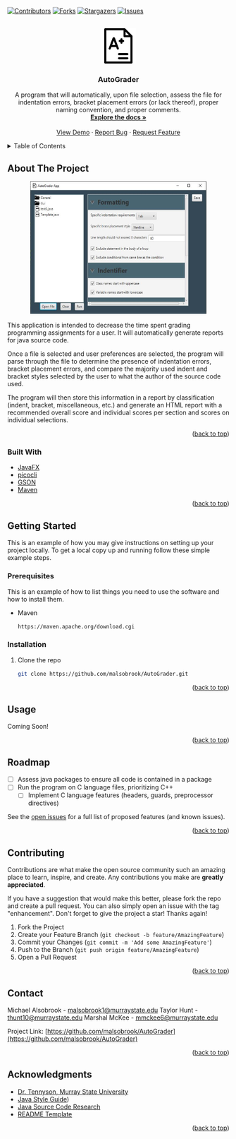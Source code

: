 <div id="top"></div>

[![Contributors][contributors-shield]][contributors-url]
[![Forks][forks-shield]][forks-url]
[![Stargazers][stars-shield]][stars-url]
[![Issues][issues-shield]][issues-url]



<!-- PROJECT LOGO -->
<br />
<div align="center">
  <a href="https://github.com/github_username/repo_name">
    <img src="src/main/java/Gui/AutoGraderIcon.png" alt="Logo" width="80" height="80">
  </a>

<h3 align="center">AutoGrader</h3>

  <p align="center">
    A program that will automatically, upon file selection, assess the file for indentation errors, bracket placement errors (or lack thereof), proper naming convention, and proper comments.
    <br />
    <a href="https://github.com/malsobrook/AutoGrader"><strong>Explore the docs »</strong></a>
    <br />
    <br />
    <a href="https://github.com/malsobrook/AutoGrader">View Demo</a>
    ·
    <a href="https://github.com/malsobrook/AutoGrader/issues">Report Bug</a>
    ·
    <a href="https://github.com/malsobrook/AutoGrader/issues">Request Feature</a>
  </p>
</div>



<!-- TABLE OF CONTENTS -->
<details>
  <summary>Table of Contents</summary>
  <ol>
    <li>
      <a href="#about-the-project">About The Project</a>
      <ul>
        <li><a href="#built-with">Built With</a></li>
      </ul>
    </li>
    <li>
      <a href="#getting-started">Getting Started</a>
      <ul>
        <li><a href="#prerequisites">Prerequisites</a></li>
        <li><a href="#installation">Installation</a></li>
      </ul>
    </li>
    <li><a href="#usage">Usage</a></li>
    <li><a href="#roadmap">Roadmap</a></li>
    <li><a href="#contributing">Contributing</a></li>
    <!--<li><a href="#license">License</a></li>-->
    <li><a href="#contact">Contact</a></li>
    <li><a href="#acknowledgments">Acknowledgments</a></li>
  </ol>
</details>



<!-- ABOUT THE PROJECT -->
## About The Project
<div align="center">
  <a href="https://github.com/github_username/repo_name">
    <img src="src/main/java/Gui/screenshot.jpg" alt="Screenshot" width="400" height="300">
  </a>
</div>

This application is intended to decrease the time spent grading programming assignments for a user. It will automatically generate reports for java source code. 

Once a file is selected and user preferences are selected, the program will parse through the file to determine the presence of indentation errors, bracket placement errors, and compare the majority used indent and bracket styles selected by the user to what the author of the source code used. 

The program will then store this information in a report by classification (indent, bracket, miscellaneous, etc.) and generate an HTML report with a recommended overall score and individual scores per section and scores on individual selections.

<p align="right">(<a href="#top">back to top</a>)</p>



### Built With

* [JavaFX](https://openjfx.io/)
* [picocli](https://picocli.info/)
* [GSON](https://github.com/google/gson)
* [Maven](https://maven.apache.org/)

<p align="right">(<a href="#top">back to top</a>)</p>



<!-- GETTING STARTED -->
## Getting Started

This is an example of how you may give instructions on setting up your project locally.
To get a local copy up and running follow these simple example steps.

### Prerequisites

This is an example of how to list things you need to use the software and how to install them.
* Maven
  ```sh
  https://maven.apache.org/download.cgi
  ```

### Installation

1. Clone the repo
   ```sh
   git clone https://github.com/malsobrook/AutoGrader.git
   ```

<p align="right">(<a href="#top">back to top</a>)</p>



<!-- USAGE EXAMPLES -->
## Usage

Coming Soon!

<p align="right">(<a href="#top">back to top</a>)</p>



<!-- ROADMAP -->
## Roadmap

- [ ] Assess java packages to ensure all code is contained in a package
- [ ] Run the program on C language files, prioritizing C++
    - [ ] Implement C language features (headers, guards, preprocessor directives)

See the [open issues](https://github.com/malsobrook/AutoGrader/issues) for a full list of proposed features (and known issues).

<p align="right">(<a href="#top">back to top</a>)</p>



<!-- CONTRIBUTING -->
## Contributing

Contributions are what make the open source community such an amazing place to learn, inspire, and create. Any contributions you make are **greatly appreciated**.

If you have a suggestion that would make this better, please fork the repo and create a pull request. You can also simply open an issue with the tag "enhancement".
Don't forget to give the project a star! Thanks again!

1. Fork the Project
2. Create your Feature Branch (`git checkout -b feature/AmazingFeature`)
3. Commit your Changes (`git commit -m 'Add some AmazingFeature'`)
4. Push to the Branch (`git push origin feature/AmazingFeature`)
5. Open a Pull Request

<p align="right">(<a href="#top">back to top</a>)</p>



<!-- CONTACT -->
## Contact

Michael Alsobrook - malsobrook1@murraystate.edu
Taylor Hunt - thunt10@murraystate.edu
Marshal McKee - mmckee6@murraystate.edu

Project Link: [https://github.com/malsobrook/AutoGrader](https://github.com/malsobrook/AutoGrader)

<p align="right">(<a href="#top">back to top</a>)</p>



<!-- ACKNOWLEDGMENTS -->
## Acknowledgments

* [Dr. Tennyson, Murray State University]()
* [Java Style Guide](https://google.github.io/styleguide/javaguide.html))
* [Java Source Code Research](http://ceur-ws.org/Vol-1852/p14.pdf)
* [README Template](https://github.com/othneildrew/Best-README-Template/graphs/contributors)

<p align="right">(<a href="#top">back to top</a>)</p>



<!-- MARKDOWN LINKS & IMAGES -->
<!-- https://www.markdownguide.org/basic-syntax/#reference-style-links -->
[contributors-shield]: https://img.shields.io/github/contributors/github_username/repo_name.svg?style=for-the-badge
[contributors-url]: https://github.com/malsobrook/AutoGrader/graphs/contributors
[forks-shield]: https://img.shields.io/github/forks/github_username/repo_name.svg?style=for-the-badge
[forks-url]: https://github.com/malsobrook/AutoGrader/network/members
[stars-shield]: https://img.shields.io/github/stars/github_username/repo_name.svg?style=for-the-badge
[stars-url]: https://github.com/malsobrook/AutoGrader/stargazers
[issues-shield]: https://img.shields.io/github/issues/github_username/repo_name.svg?style=for-the-badge
[issues-url]: https://github.com/malsobrook/AutoGrader/issues